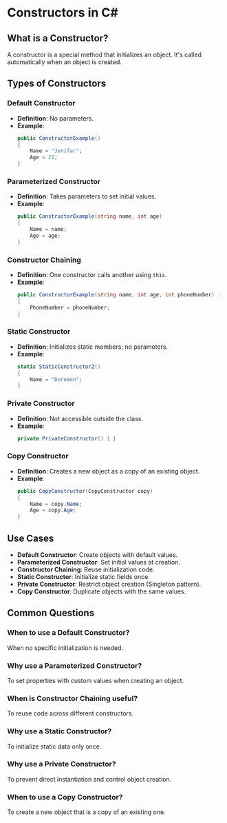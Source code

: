﻿# Constructors in C#

## What is a Constructor?
A constructor is a special method that initializes an object. It's called automatically when an object is created.

## Types of Constructors

### Default Constructor
- **Definition**: No parameters.
- **Example**:
  ```csharp
  public ConstructorExample()
  {
      Name = "Jenifar";
      Age = 21;
  }
  ```

### Parameterized Constructor
- **Definition**: Takes parameters to set initial values.
- **Example**:
  ```csharp
  public ConstructorExample(string name, int age)
  {
      Name = name;
      Age = age;
  }
  ```

### Constructor Chaining
- **Definition**: One constructor calls another using `this`.
- **Example**:
  ```csharp
  public ConstructorExample(string name, int age, int phoneNumber) : this(name, age)
  {
      PhoneNumber = phoneNumber;
  }
  ```

### Static Constructor
- **Definition**: Initializes static members; no parameters.
- **Example**:
  ```csharp
  static StaticConstructor2()
  {
      Name = "Doremon";
  }
  ```

### Private Constructor
- **Definition**: Not accessible outside the class.
- **Example**:
  ```csharp
  private PrivateConstructor() { }
  ```

### Copy Constructor
- **Definition**: Creates a new object as a copy of an existing object.
- **Example**:
  ```csharp
  public CopyConstructor(CopyConstructor copy)
  {
      Name = copy.Name;
      Age = copy.Age;
  }
  ```

## Use Cases
- **Default Constructor**: Create objects with default values.
- **Parameterized Constructor**: Set initial values at creation.
- **Constructor Chaining**: Reuse initialization code.
- **Static Constructor**: Initialize static fields once.
- **Private Constructor**: Restrict object creation (Singleton pattern).
- **Copy Constructor**: Duplicate objects with the same values.

## Common Questions

### When to use a Default Constructor?
When no specific initialization is needed.

### Why use a Parameterized Constructor?
To set properties with custom values when creating an object.

### When is Constructor Chaining useful?
To reuse code across different constructors.

### Why use a Static Constructor?
To initialize static data only once.

### Why use a Private Constructor?
To prevent direct instantiation and control object creation.

### When to use a Copy Constructor?
To create a new object that is a copy of an existing one.